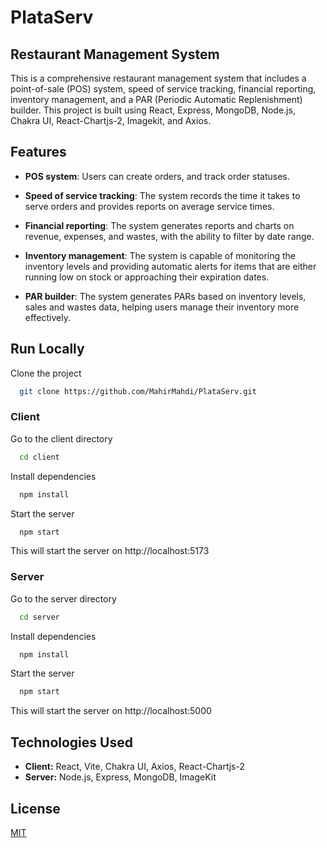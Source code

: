# PlataServ

## Restaurant Management System

This is a comprehensive restaurant management system that includes a point-of-sale (POS) system, speed of service tracking, financial reporting, inventory management, and a PAR (Periodic Automatic Replenishment) builder. This project is built using React, Express, MongoDB, Node.js, Chakra UI, React-Chartjs-2, Imagekit, and Axios.




## Features

- **POS system**: Users can create orders, and track order statuses.

- **Speed of service tracking**: The system records the time it takes to serve orders and provides reports on average service times.

- **Financial reporting**: The system generates reports and charts on revenue, expenses, and wastes, with the ability to filter by date range.

- **Inventory management**: The system is capable of monitoring the inventory levels and providing automatic alerts for items that are either running low on stock or approaching their expiration dates.

- **PAR builder**: The system generates PARs based on inventory levels, sales and wastes data, helping users manage their inventory more effectively.


## Run Locally

Clone the project

```bash
  git clone https://github.com/MahirMahdi/PlataServ.git
```
### Client

Go to the client directory

```bash
  cd client
```

Install dependencies

```bash
  npm install
```

Start the server

```bash
  npm start
```
This will start the server on http://localhost:5173
### Server

Go to the server directory

```bash
  cd server
```

Install dependencies

```bash
  npm install
```

Start the server

```bash
  npm start
```
This will start the server on http://localhost:5000

## Technologies Used

- **Client:** React, Vite, Chakra UI, Axios, React-Chartjs-2
- **Server:** Node.js, Express, MongoDB, ImageKit
## License

[MIT](https://choosealicense.com/licenses/mit/)


